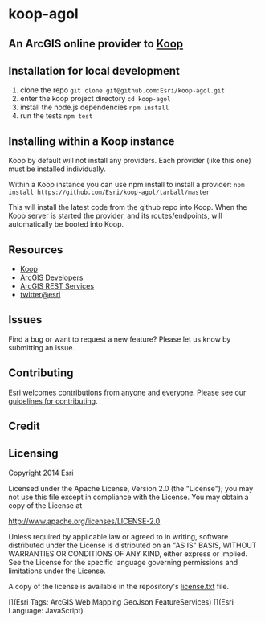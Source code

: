 # koop-agol
## An ArcGIS online provider to [Koop](https://github.com/Esri/koop) 


## Installation for local development 
1. clone the repo
   ```git clone git@github.com:Esri/koop-agol.git```
2. enter the koop project directory 
    ```cd koop-agol```
3. install the node.js dependencies
    ```npm install```
4. run the tests
    ```npm test``` 

## Installing within a Koop instance 

Koop by default will not install any providers. Each provider (like this one) must be installed individually. 

Within a Koop instance you can use npm install to install a provider: 
  ```npm install https://github.com/Esri/koop-agol/tarball/master```

This will install the latest code from the github repo into Koop. When the Koop server is started the provider, and its routes/endpoints, will automatically be booted into Koop. 

## Resources
* [Koop](https://github.com/Esri/koop)
* [ArcGIS Developers](http://developers.arcgis.com)
* [ArcGIS REST Services](http://resources.arcgis.com/en/help/arcgis-rest-api/)
* [twitter@esri](http://twitter.com/esri)

## Issues
Find a bug or want to request a new feature?  Please let us know by submitting an issue.

## Contributing
Esri welcomes contributions from anyone and everyone. Please see our [guidelines for contributing](https://github.com/esri/contributing).

## Credit

## Licensing
Copyright 2014 Esri

Licensed under the Apache License, Version 2.0 (the "License");
you may not use this file except in compliance with the License.
You may obtain a copy of the License at

   http://www.apache.org/licenses/LICENSE-2.0

Unless required by applicable law or agreed to in writing, software
distributed under the License is distributed on an "AS IS" BASIS,
WITHOUT WARRANTIES OR CONDITIONS OF ANY KIND, either express or implied.
See the License for the specific language governing permissions and
limitations under the License.

A copy of the license is available in the repository's [license.txt]( https://raw.github.com/Esri/koop-agol/master/license.txt) file.

[](Esri Tags: ArcGIS Web Mapping GeoJson FeatureServices)
[](Esri Language: JavaScript)
